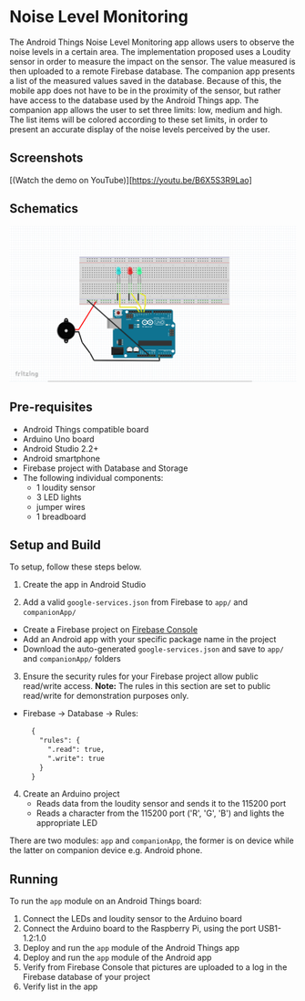 # Noise Level Monitoring

The Android Things Noise Level Monitoring app allows users to observe the noise levels in a certain area.
The implementation proposed uses a Loudity sensor in order to measure the impact on the sensor. The value measured is then uploaded to a remote Firebase database.
The companion app presents a list of the measured values saved in the database. Because of this, the mobile app does not have to be in the proximity of the sensor, but rather have access to the database used by the Android Things app.
The companion app allows the user to set three limits: low, medium and high. The list items will be colored according to these set limits, in order to present an accurate display of the noise levels perceived by the user. 

## Screenshots

[(Watch the demo on YouTube)][https://youtu.be/B6X5S3R9Lao]

## Schematics

![Schematics](schematics.png)

## Pre-requisites

- Android Things compatible board
- Arduino Uno board
- Android Studio 2.2+
- Android smartphone
- Firebase project with Database and Storage
- The following individual components:
    - 1 loudity sensor
	- 3 LED lights
    - jumper wires
    - 1 breadboard

## Setup and Build

To setup, follow these steps below.

1. Create the app in Android Studio

2.  Add a valid `google-services.json` from Firebase to `app/` and
    `companionApp/`
  - Create a Firebase project on [Firebase Console](https://console.firebase.google.com)
  - Add an Android app with your specific package name in the project
  - Download the auto-generated `google-services.json` and save to `app/` and `companionApp/` folders

3.  Ensure the security rules for your Firebase project allow public read/write
    access. **Note:** The rules in this section are set to public read/write for
    demonstration purposes only.
  - Firebase -> Database -> Rules:

          {
            "rules": {
              ".read": true,
              ".write": true
            }
          }

4. Create an Arduino project
	- Reads data from the loudity sensor and sends it to the 115200 port
	- Reads a character from the 115200 port ('R', 'G', 'B') and lights the appropriate LED


There are two modules: `app` and `companionApp`, the former is on device while the latter on
companion device e.g. Android phone.

## Running

To run the `app` module on an Android Things board:

1. Connect the LEDs and loudity sensor to the Arduino board
2. Connect the Arduino board to the Raspberry Pi, using the port USB1-1.2:1.0
3. Deploy and run the `app` module of the Android Things app
4. Deploy and run the `app` module of the Android app 
5. Verify from Firebase Console that pictures are uploaded to a log in the Firebase database
   of your project
6. Verify list in the app
